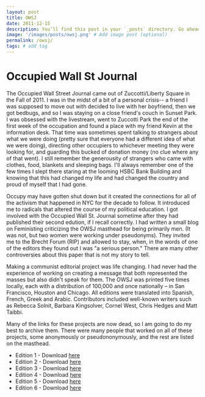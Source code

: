 ```yaml
---
layout: post
title: OWSJ
date: 2011-12-15
description: You’ll find this post in your `_posts` directory. Go ahead and edit it and re-build the site to see your changes. # Add post description (optional)
image: '/images/posts/owsj.png' # Add image post (optional)
permalink: /owsj/
tags: # add tag
---
```


# Occupied Wall St Journal
The Occupied Wall Street Journal came out of Zuccotti/Liberty Square in the Fall of 2011. I was in the midst of a bit of a personal crisis-- a friend I was supposed to move out with decided to live with her boyfriend, then we got bedbugs, and so I was staying on a close friend's couch in Sunset Park. I was obsessed with the livestream, went to Zuccotti Park the end of the first week of the occupation and found a place with my friend Kevin at the information desk. That time was sometimes spent talking to strangers about what we were doing (pretty sure that everyone had a different idea of what we were doing), directing other occupiers to whichever meeting they were looking for, and guarding this bucked of donation money (no clue where any of that went). I still remember the generousity of strangers who came with clothes, food, blankets and sleeping bags. I'll always remember one of the few times I slept there staring at the looming HSBC Bank Building and knowing that this had changed my life and had changed the country and proud of myself that I had gone. 

Occupy may have gotten shut down but it created the connections for all of the activism that happened in NYC for the decade to follow. It introduced me to radicals that altered the course of my political education. I got involved with the Occupied Wall St. Journal sometime after they had published their second edution, if I recall correctly. I had written a small blog on Feministing criticizing the OWSJ masthead for being primarily men. (It was not, but two women were working under pseudonyms). They invited me to the Brecht Forum (RIP) and allowed to stay, when, in the words of one of the editors they found out I was "a serious person." There are many other controversies about this paper that is not my story to tell. 

Making a communist editorial project was life changing. I had never had the experience of working on creating a message that both represented the masses but also didn't speak for them. The OWSJ was printed five times locally, each with a distribution of 100,000 and once nationally – in San Francisco, Houston and Chicago. All editions were translated into Spanish, French, Greek and Arabic. Contributors included well-known writers such as Rebecca Solnit, Barbara Kingsolver, Cornel West, Chris Hedges and Matt Taibbi.

Many of the links for these projects are now dead, so I am going to do my best to archive them. There were many people that worked on all of these projects, some anonymously or pseudononymously, and the rest are listed on the masthead. 

* Edition 1 - Download [here](/images/posts/OCCUPY_JOURNAL_1L_spreads.pdf)
* Edition 2 - Download [here](/images/posts/OCCUPY_JOURNAL_2_spreads.pdf)
* Edition 3 - Download [here](/images/posts/FINAL_OCCUPY_JOURNAL_3_spreads.pdf)
* Edition 4 - Download [here](http://occuprint.org/)
* Edition 5 - Download [here](/images/posts/owsj_NatEd_5_spreads.pdf)
* Edition 6 - Download [here](/images/posts/OWSJ_6_web.pdf)




